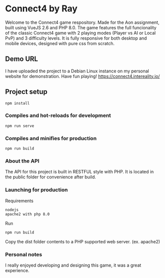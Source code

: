 # Connect4 by Ray
Welcome to the Connect4 game respository.
Made for the Aon assignment, built using VueJS 2.6 and PHP 8.0.
The game features the full funcionality of the classic Connect4 game 
with 2 playing modes (Player vs AI or Local PvP) and 3 difficulty levels.
It is fully responsive for both desktop and mobile devices, designed with pure css from scratch.

## Demo URL
I have uploaded the project to a Debian Linux instance on my personal website for demonstration.
Have fun playing!
https://connect4.intereality.io/

## Project setup
```
npm install
```

### Compiles and hot-reloads for development
```
npm run serve
```

### Compiles and minifies for production
```
npm run build
```

### About the API
The API for this project is built in RESTFUL style with PHP.
It is located in the public folder for convenience after build.

### Launching for production
Requirements
```
nodejs
apache2 with php 8.0
```

Run
```
npm run build
```
Copy the dist folder contents to a PHP supported web server. (ex. apache2)

### Personal notes

I really enjoyed developing and designing this game, it was a great experience.
